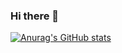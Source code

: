 ### Hi there 👋
[![Anurag's GitHub stats](https://github-readme-stats.vercel.app/api?username=henriquebap)](https://github.com/anuraghazra/github-readme-stats)
<!--
**henriquebap/henriquebap** is a ✨ _special_ ✨ repository because its `README.md` (this file) appears on your GitHub profile.

Here are some ideas to get you started:

- 🔭 I’m currently working on ...
- 🌱 I’m currently learning ...
- 👯 I’m looking to collaborate on ...
- 🤔 I’m looking for help with ...
- 💬 Ask me about ...
- 📫 How to reach me: ...
- 😄 Pronouns: ...
- ⚡ Fun fact: ...
-->
